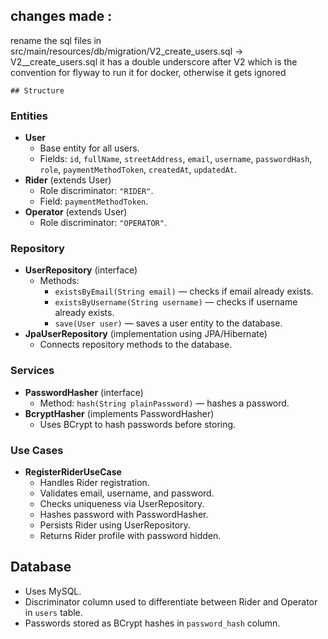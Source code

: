 ## changes made : 
rename the sql files in src/main/resources/db/migration/V2_create_users.sql ->  V2__create_users.sql 
	it has a double underscore after V2 which is the convention for flyway to run it for docker, otherwise it gets ignored 
	
	
	## Structure

### Entities
- **User**
  - Base entity for all users.
  - Fields: `id`, `fullName`, `streetAddress`, `email`, `username`, `passwordHash`, `role`, `paymentMethodToken`, `createdAt`, `updatedAt`.
- **Rider** (extends User)
  - Role discriminator: `"RIDER"`.
  - Field: `paymentMethodToken`.
- **Operator** (extends User)
  - Role discriminator: `"OPERATOR"`.

### Repository
- **UserRepository** (interface)
  - Methods:
    - `existsByEmail(String email)` — checks if email already exists.
    - `existsByUsername(String username)` — checks if username already exists.
    - `save(User user)` — saves a user entity to the database.
- **JpaUserRepository** (implementation using JPA/Hibernate)
  - Connects repository methods to the database.

### Services
- **PasswordHasher** (interface)
  - Method: `hash(String plainPassword)` — hashes a password.
- **BcryptHasher** (implements PasswordHasher)
  - Uses BCrypt to hash passwords before storing.

### Use Cases
- **RegisterRiderUseCase**
  - Handles Rider registration.
  - Validates email, username, and password.
  - Checks uniqueness via UserRepository.
  - Hashes password with PasswordHasher.
  - Persists Rider using UserRepository.
  - Returns Rider profile with password hidden.

## Database
- Uses MySQL.
- Discriminator column used to differentiate between Rider and Operator in `users` table.
- Passwords stored as BCrypt hashes in `password_hash` column.